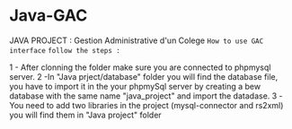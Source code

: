 # Java-GAC
JAVA PROJECT : Gestion Administrative d'un Colege
`How to use GAC interface`
`follow the steps :`

 1 - After clonning the folder make sure you are connected to phpmysql server.
 2 -In "Java prject/database" folder you will find the database file, you have to import it in the your phpmySql server
by creating a bew database with the same name "java_project" and import the datadase.
 3 -You need to add two libraries in the project (mysql-connector and rs2xml) you will find them in "Java project" folder
